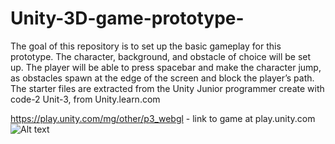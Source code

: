 # Unity-3D-game-prototype-
The goal of this repository is to set up the basic gameplay for this prototype. The character, background, and obstacle of choice will be set up. The player will be able to press spacebar and make the character jump, as obstacles spawn at the edge of the screen and block the player’s path.
The starter files are extracted from the Unity Junior programmer create with code-2 Unit-3, from Unity.learn.com

https://play.unity.com/mg/other/p3_webgl - link to game at play.unity.com
![Alt text](relative/path/to/img.jpg?raw=true "Screenshot (64).png")
